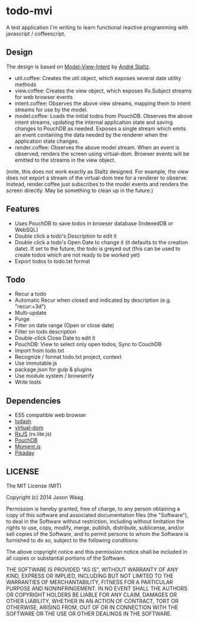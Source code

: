 # todo-mvi

A test application I'm writing to learn functional reactive programming with javascript / coffeescript.

## Design

The design is based on [Model-View-Intent](http://futurice.com/blog/reactive-mvc-and-the-virtual-dom) by [André Staltz](https://github.com/staltz).  

- util.coffee:  Creates the util object, which exposes several date utility methods
- view.coffee:  Creates the view object, which exposes Rx.Subject streams for web browser events
- intent.coffee:  Observes the above view streams, mapping them to intent streams for use by the model. 
- model.coffee:  Loads the initial todos from PouchDB.  Observes the above intent streams, updating the internal application state and saving changes to PouchDB as needed.  Exposes a single stream which emits an event containing the data needed by the renderer when the application state changes. 
- render.coffee:  Observes the above model stream.  When an event is observed, renders the screen using virtual-dom.  Browser events will be emitted to the streams in the view object.

(note, this does not work exactly as Staltz designed.  For example, the view does not export a stream of the virtual-dom tree for a renderer to observe.  Instead, render.coffee just subscribes to the model events and renders the screen directly.  May be something to clean up in the future.)

## Features

- Uses PouchDB to save todos in browser database (IndexedDB or WebSQL)
- Double click a todo's Description to edit it
- Double click a todo's Open Date to change it (it defaults to the creation date).  If set to the future, the todo is greyed out (this can be used to create todos which are not ready to be worked yet)
- Export todos to todo.txt format

## Todo

- Recur a todo
- Automatic Recur when closed and indicated by description (e.g. "recur:+3d")
- Multi-update
- Purge
- Filter on date range (Open or close date)
- Filter on todo description
- Double-click Close Date to edit it
- PouchDB: View to select only open todos, Sync to CouchDB
- Import from todo.txt
- Recognize / format todo.txt project, context
- Use Immutable.js
- package.json for gulp & plugins
- Use module system / browserify
- Write tests

## Dependencies

- ES5 compatible web browser
- [lodash](https://lodash.com/)
- [virtual-dom](https://github.com/Matt-Esch/virtual-dom)
- [RxJS](https://github.com/Reactive-Extensions/RxJS) (rx.lite.js)
- [PouchDB](http://pouchdb.com/)
- [Moment.js](http://momentjs.com/)
- [Pikaday](https://github.com/dbushell/Pikaday)

## LICENSE

The MIT License (MIT)

Copyright (c) 2014 Jason Waag

Permission is hereby granted, free of charge, to any person obtaining a copy of this software and associated documentation files (the "Software"), to deal in the Software without restriction, including without limitation the rights to use, copy, modify, merge, publish, distribute, sublicense, and/or sell copies of the Software, and to permit persons to whom the Software is furnished to do so, subject to the following conditions:

The above copyright notice and this permission notice shall be included in all copies or substantial portions of the Software.

THE SOFTWARE IS PROVIDED "AS IS", WITHOUT WARRANTY OF ANY KIND, EXPRESS OR IMPLIED, INCLUDING BUT NOT LIMITED TO THE WARRANTIES OF MERCHANTABILITY, FITNESS FOR A PARTICULAR PURPOSE AND NONINFRINGEMENT. IN NO EVENT SHALL THE AUTHORS OR COPYRIGHT HOLDERS BE LIABLE FOR ANY CLAIM, DAMAGES OR OTHER LIABILITY, WHETHER IN AN ACTION OF CONTRACT, TORT OR OTHERWISE, ARISING FROM, OUT OF OR IN CONNECTION WITH THE SOFTWARE OR THE USE OR OTHER DEALINGS IN THE SOFTWARE.

